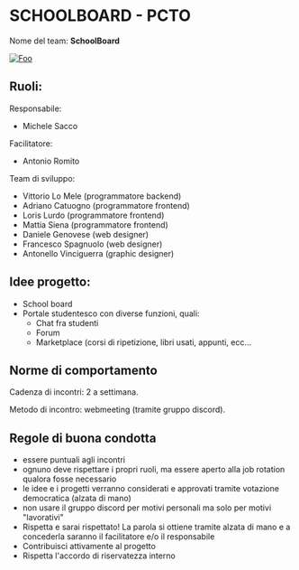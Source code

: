 # SCHOOLBOARD - PCTO

Nome del team: **SchoolBoard** 

[![Foo](https://img.shields.io/badge/Kanban-schoolboard%2Fprojects%2F1-green)](https://github.com/isdimaggio/schoolboard/projects/1)

## Ruoli:
Responsabile:
- Michele Sacco  

Facilitatore:
- Antonio Romito   

Team di sviluppo:
- Vittorio Lo Mele (programmatore backend)
- Adriano Catuogno (programmatore frontend)
- Loris Lurdo (programmatore frontend)
- Mattia Siena (programmatore frontend)
- Daniele Genovese (web designer)
- Francesco Spagnuolo (web designer)
- Antonello Vinciguerra (graphic designer)

## Idee progetto:
- School board
- Portale studentesco con diverse funzioni, quali:
  - Chat fra studenti
  - Forum
  - Marketplace (corsi di ripetizione, libri usati, appunti, ecc…
## Norme di comportamento 
Cadenza di incontri: 2 a settimana.

Metodo di incontro: webmeeting (tramite gruppo discord).

## Regole di buona condotta
- essere puntuali agli incontri
- ognuno deve rispettare i propri ruoli, ma essere aperto alla job rotation
qualora fosse necessario
- le idee e i progetti verranno considerati e approvati tramite votazione
democratica (alzata di mano)
- non usare il gruppo discord per motivi personali ma solo per motivi
"lavorativi"
- Rispetta e sarai rispettato!
La parola si ottiene tramite alzata di mano e a concederla saranno il
facilitatore e/o il responsabile
- Contribuisci attivamente al progetto
- Rispetta l'accordo di riservatezza interno
